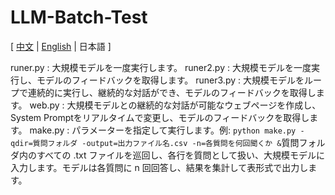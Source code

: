 # LLM-Batch-Test
[ [中文](https://github.com/reuAC/LLM-Batch-Test/blob/re_uAC/README_JP.md) | [English](https://github.com/reuAC/LLM-Batch-Test/blob/re_uAC/README_EN.md) | 日本語 ]

runer.py    : 大規模モデルを一度実行します。
runer2.py   : 大規模モデルを一度実行し、モデルのフィードバックを取得します。
runer3.py   : 大規模モデルをループで連続的に実行し、継続的な対話ができ、モデルのフィードバックを取得します。
web.py  : 大規模モデルとの継続的な対話が可能なウェブページを作成し、System Promptをリアルタイムで変更し、モデルのフィードバックを取得します。
make.py : パラメーターを指定して実行します。例: `python make.py -qdir=質問フォルダ -output=出力ファイル名.csv -n=各質問を何回聞くか &`質問フォルダ内のすべての .txt ファイルを巡回し、各行を質問として扱い、大規模モデルに入力します。モデルは各質問に n 回回答し、結果を集計して表形式で出力します。